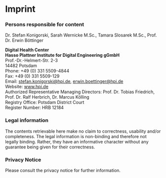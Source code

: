 # Imprint

### Persons responsible for content  
Dr. Stefan Konigorski, Sarah Wernicke M.Sc., Tamara Slosarek M.Sc., Prof. Dr. Erwin
Böttinger


**Digital Health Center**  
**Hasso Plattner Institute for Digital Engineering gGmbH**  
Prof.-Dr.-Helmert-Str. 2-3  
14482 Potsdam  
Phone: +49 (0) 331 5509-4844  
Fax: +49 (0) 331 5509-129  
Email: stefan.konigorski@hpi.de, erwin.boettinger@hpi.de  
Website: www.hpi.de  
Authorized Representative Managing Directors: Prof. Dr. Tobias Friedrich, Prof. Dr. Ralf Herbrich, Dr. Marcus Kölling  
Registry Office: Potsdam District Court  
Register Number: HRB 12184  

### Legal information
The contents retrievable here make no claim to correctness, usability and/or completeness.
The legal information is non-binding and therefore not legally binding. Rather, they have an
informative character without any guarantee being given for their correctness.

### Privacy Notice
Please consult the privacy notice for further information.